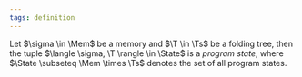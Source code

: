 ```yaml
---
tags: definition
---
```


Let $\sigma \in \Mem$ be a memory and $\T \in \Ts$ be a folding tree, then the tuple $\langle \sigma, \T \rangle \in \State$ is a _program state_, where $\State \subseteq \Mem \times \Ts$ denotes the set of all program states.
